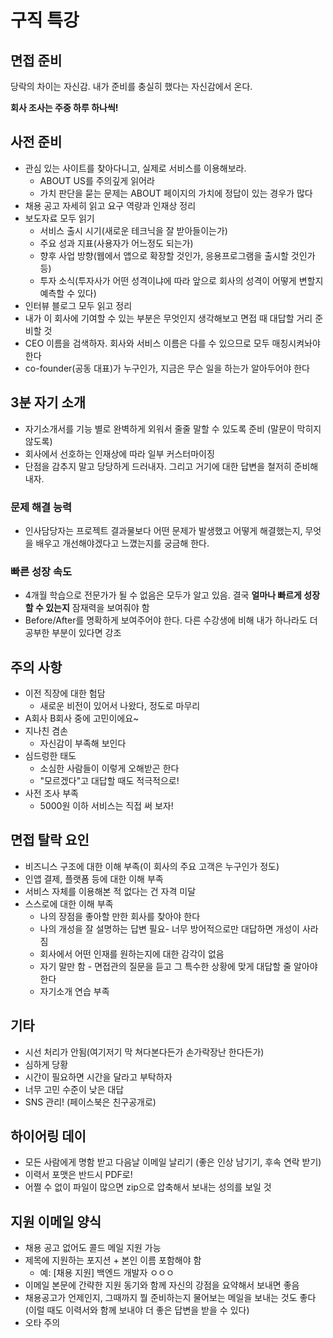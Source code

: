 # 구직 특강

## 면접 준비

당락의 차이는 자신감. 내가 준비를 충실히 했다는 자신감에서 온다.

**회사 조사는 주중 하루 하나씩!**


## 사전 준비

* 관심 있는 사이트를 찾아다니고, 실제로 서비스를 이용해보라.
	* ABOUT US를 주의깊게 읽어라
	* 가치 판단을 묻는 문제는 ABOUT 페이지의 가치에 정답이 있는 경우가 많다
* 채용 공고 자세히 읽고 요구 역량과 인재상 정리
* 보도자료 모두 읽기
	* 서비스 출시 시기(새로운 테크닉을 잘 받아들이는가)
	* 주요 성과 지표(사용자가 어느정도 되는가)
	* 향후 사업 방향(웹에서 앱으로 확장할 것인가, 응용프로그램을 출시할 것인가 등)
	* 투자 소식(투자사가 어떤 성격이냐에 따라 앞으로 회사의 성격이 어떻게 변할지 예측할 수 있다)
* 인터뷰 블로그 모두 읽고 정리
* 내가 이 회사에 기여할 수 있는 부분은 무엇인지 생각해보고 면접 때 대답할 거리 준비할 것
* CEO 이름을 검색하자. 회사와 서비스 이름은 다를 수 있으므로 모두 매칭시켜놔야 한다
* co-founder(공동 대표)가 누구인가, 지금은 무슨 일을 하는가 알아두어야 한다


## 3분 자기 소개

* 자기소개서를 기능 별로 완벽하게 외워서 줄줄 말할 수 있도록 준비 (말문이 막히지 않도록) 
* 회사에서 선호하는 인재상에 따라 일부 커스터마이징
* 단점을 감추지 말고 당당하게 드러내자. 그리고 거기에 대한 답변을 철저히 준비해 내자.

### 문제 해결 능력

* 인사담당자는 프로젝트 결과물보다 어떤 문제가 발생했고 어떻게 해결했는지, 무엇을 배우고 개선해야겠다고 느꼈는지를 궁금해 한다.

### 빠른 성장 속도

* 4개월 학습으로 전문가가 될 수 없음은 모두가 알고 있음. 결국 **얼마나 빠르게 성장할 수 있는지** 잠재력을 보여줘야 함
* Before/After를 명확하게 보여주어야 한다. 다른 수강생에 비해 내가 하나라도 더 공부한 부분이 있다면 강조

## 주의 사항

* 이전 직장에 대한 험담
	* 새로운 비전이 있어서 나왔다, 정도로 마무리
* A회사 B회사 중에 고민이에요~
* 지나친 겸손
	* 자신감이 부족해 보인다
* 심드렁한 태도
	* 소심한 사람들이 이렇게 오해받곤 한다
	* "모르겠다"고 대답할 때도 적극적으로!
* 사전 조사 부족
	* 5000원 이하 서비스는 직접 써 보자!

## 면접 탈락 요인

* 비즈니스 구조에 대한 이해 부족(이 회사의 주요 고객은 누구인가 정도)
* 인앱 결제, 플랫폼 등에 대한 이해 부족
* 서비스 자체를 이용해본 적 없다는 건 자격 미달
* 스스로에 대한 이해 부족
	* 나의 장점을 좋아할 만한 회사를 찾아야 한다
	* 나의 개성을 잘 설명하는 답변 필요- 너무 방어적으로만 대답하면 개성이 사라짐
	* 회사에서 어떤 인재를 원하는지에 대한 감각이 없음
	* 자기 말만 함 - 면접관의 질문을 듣고 그 특수한 상황에 맞게 대답할 줄 알아야 한다
	* 자기소개 연습 부족

## 기타

* 시선 처리가 안됨(여기저기 막 쳐다본다든가 손가락장난 한다든가)
* 심하게 당황
* 시간이 필요하면 시간을 달라고 부탁하자
* 너무 고민 수준이 낮은 대답
* SNS 관리! (페이스북은 친구공개로)

## 하이어링 데이

* 모든 사람에게 명함 받고 다음날 이메일 날리기 (좋은 인상 남기기, 후속 연락 받기)
* 이력서 포맷은 반드시 PDF로!
* 어쩔 수 없이 파일이 많으면 zip으로 압축해서 보내는 성의를 보일 것

## 지원 이메일 양식

* 채용 공고 없어도 콜드 메일 지원 가능
* 제목에 지원하는 포지션 + 본인 이름 포함해야 함
	* 예: [채용 지원] 백엔드 개발자 ㅇㅇㅇ
* 이메일 본문에 간략한 지원 동기와 함께 자신의 강점을 요약해서 보내면 좋음
* 채용공고가 언제인지, 그때까지 뭘 준비하는지 물어보는 메일을 보내는 것도 좋다 (이럴 때도 이력서와 함께 보내야 더 좋은 답변을 받을 수 있다)
* 오타 주의